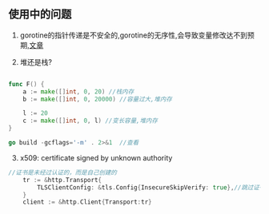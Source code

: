## 使用中的问题

1. gorotine的指针传递是不安全的,gorotine的无序性,会导致变量修改达不到预期,[文章](https://www.cnblogs.com/yjf512/archive/2012/06/30/2571247.html#4067585)

2. 堆还是栈?

```go

func F() {
	a := make([]int, 0, 20) //栈内存
	b := make([]int, 0, 20000) //容量过大,堆内存

	l := 20
	c := make([]int, 0, l) //变长容量,堆内存
}

go build -gcflags='-m' . 2>&1  //查看
```

3. x509: certificate signed by unknown authority

```go
//证书是未经过认证的，而是自己创建的
    tr := &http.Transport{
        TLSClientConfig: &tls.Config{InsecureSkipVerify: true},//跳过证书验证
    }
    client := &http.Client{Transport:tr}
```